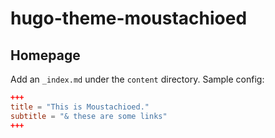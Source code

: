 # hugo-theme-moustachioed

## Homepage

Add an `_index.md` under the `content` directory. Sample config:

```toml
+++
title = "This is Moustachioed."
subtitle = "& these are some links"
+++
```
